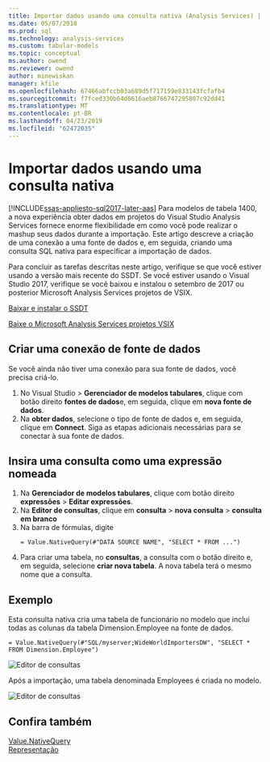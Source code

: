 ```yaml
---
title: Importar dados usando uma consulta nativa (Analysis Services) | Microsoft Docs
ms.date: 05/07/2018
ms.prod: sql
ms.technology: analysis-services
ms.custom: tabular-models
ms.topic: conceptual
ms.author: owend
ms.reviewer: owend
author: minewiskan
manager: kfile
ms.openlocfilehash: 67466abfccb03a689d5f717159e833143fcfafb4
ms.sourcegitcommit: f7fced330b64d6616aeb8766747295807c92dd41
ms.translationtype: MT
ms.contentlocale: pt-BR
ms.lasthandoff: 04/23/2019
ms.locfileid: "62472035"
---
```

# <a name="import-data-by-using-a-native-query"></a>Importar dados usando uma consulta nativa
[!INCLUDE[ssas-appliesto-sql2017-later-aas](../../includes/ssas-appliesto-sql2017-later-aas.md)]
Para modelos de tabela 1400, a nova experiência obter dados em projetos do Visual Studio Analysis Services fornece enorme flexibilidade em como você pode realizar o mashup seus dados durante a importação. Este artigo descreve a criação de uma conexão a uma fonte de dados e, em seguida, criando uma consulta SQL nativa para especificar a importação de dados.

Para concluir as tarefas descritas neste artigo, verifique se que você estiver usando a versão mais recente do SSDT. Se você estiver usando o Visual Studio 2017, verifique se você baixou e instalou o setembro de 2017 ou posterior Microsoft Analysis Services projetos de VSIX.

[Baixar e instalar o SSDT](../../ssdt/download-sql-server-data-tools-ssdt.md)

[Baixe o Microsoft Analysis Services projetos VSIX](https://marketplace.visualstudio.com/items?itemName=ProBITools.MicrosoftAnalysisServicesModelingProjects)

## <a name="create-a-datasource-connection"></a>Criar uma conexão de fonte de dados
Se você ainda não tiver uma conexão para sua fonte de dados, você precisa criá-lo.

1. No Visual Studio > **Gerenciador de modelos tabulares**, clique com botão direito **fontes de dados**e, em seguida, clique em **nova fonte de dados**.
2. Na **obter dados**, selecione o tipo de fonte de dados e, em seguida, clique em **Connect**. Siga as etapas adicionais necessárias para se conectar à sua fonte de dados.


## <a name="enter-a-query-as-a-named-expression"></a>Insira uma consulta como uma expressão nomeada
1. Na **Gerenciador de modelos tabulares**, clique com botão direito **expressões** > **Editar expressões**.
2. Na **Editor de consultas**, clique em **consulta** > **nova consulta** > **consulta em branco**
3. Na barra de fórmulas, digite
    ```
    = Value.NativeQuery(#"DATA SOURCE NAME", "SELECT * FROM ...")
    ```
4. Para criar uma tabela, no **consultas**, a consulta com o botão direito e, em seguida, selecione **criar nova tabela**. A nova tabela terá o mesmo nome que a consulta.


## <a name="example"></a>Exemplo
Esta consulta nativa cria uma tabela de funcionário no modelo que inclui todas as colunas da tabela Dimension.Employee na fonte de dados.

```
= Value.NativeQuery(#"SQL/myserver;WideWorldImportersDW", "SELECT * FROM Dimension.Employee")
```
![Editor de consultas](media/ssas-import-query-example.png)


Após a importação, uma tabela denominada Employees é criada no modelo.   

![Editor de consultas](media/ssas-import-query-example-table.png)


## <a name="see-also"></a>Confira também  
 [Value.NativeQuery](https://msdn.microsoft.com/library/mt736917.aspx)   
 [Representação](../../analysis-services/tabular-models/impersonation-ssas-tabular.md)   

  
